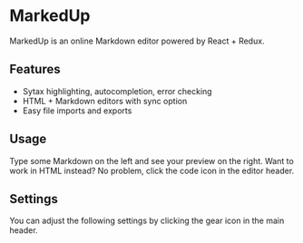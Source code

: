 # MarkedUp

MarkedUp is an online Markdown editor powered by React + Redux.

  
## Features

 - Sytax highlighting, autocompletion, error checking
 - HTML + Markdown editors with sync option
 - Easy file imports and exports

## Usage 

Type some Markdown on the left and see your preview on the right.  Want to work in HTML instead?  No problem, click the code icon in the editor header.

## Settings

You can adjust the following settings by clicking the gear icon in the main header.